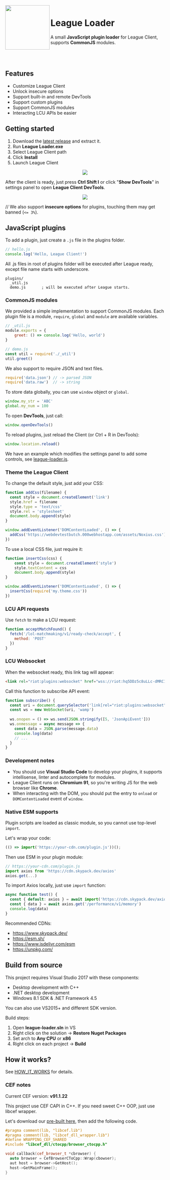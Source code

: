<img align="left" src="https://i.imgur.com/ZhWCav3.png" width="140px">

# League Loader
A small **JavaScript plugin loader** for League Client, supports **CommonJS** modules.

<br>
<br>

## Features
- Customize League Client
- Unlock insecure options
- Support built-in and remote DevTools
- Support custom plugins
- Support CommonJS modules
- Interacting LCU APIs be easier

## Getting started

1. Download the [latest release](https://github.com/nomi-san/league-loader/releases) and extract it.
2. Run **League Loader.exe**
3. Select League Client path
4. Click **Install**
5. Launch League Client

<p align="center">
  <img src="https://i.imgur.com/mDihNl7.png">
</p>

After the client is ready, just press **Ctrl Shift I** or click "**Show DevTools**" in settings panel to open **League Client DevTools**.

<p align="center">
  <img src="https://user-images.githubusercontent.com/38210249/196092793-54e6e16b-7f02-41b3-84fe-42181acc1c96.png">
</p>

// We also support **insecure options** for plugins, touching them may get banned (`<= 3%`).

## JavaScript plugins

To add a plugin, just create a `.js` file in the plugins folder.

```js
// hello.js
console.log('Hello, League Client!')
```

All .js files in root of plugins folder will be executed after League ready, except file name starts with underscore.

```
plugins/
  _util.js      
  demo.js       ; will be executed after League starts.
```

### CommonJS modules

We provided a simple implementation to support CommonJS modules. Each plugin file is a module, `require`, `global` and `module` are available variables.

```js
// _util.js
module.exports = {
    greet: () => console.log('Hello, world')
}

// demo.js
const util = require('./_util')
util.greet()
```

We also support to require JSON and text files.
```js
require('data.json') // -> parsed JSON
require('data.raw')  // -> string
```

To store data globally, you can use `window` object or `global`.
```js
window.my_str = 'ABC'
global.my_num = 100
```

To open **DevTools**, just call:
```js
window.openDevTools()
```

To reload plugins, just reload the Client (or Ctrl + R in DevTools):
```js
window.location.reload()
```

We have an example which modifies the settings panel to add some controls, see [league-loader.js](/bin/plugins/league-loader.js).

### Theme the League Client

To change the default style, just add your CSS:

```js
function addCss(filename) {
  const style = document.createElement('link')
  style.href = filename
  style.type = 'text/css'
  style.rel = 'stylesheet'
  document.body.append(style)
}

window.addEventListener('DOMContentLoaded', () => {
  addCss('https://webdevtestbutch.000webhostapp.com/assets/Noxius.css')
})
```

To use a local CSS file, just require it:

```js
function insertCss(css) {
    const style = document.createElement('style')
    style.textContent = css
    document.body.append(style)
}

window.addEventListener('DOMContentLoaded', () => {
  insertCss(require('my.theme.css'))
})
```

### LCU API requests

Use `fetch` to make a LCU request:
```js
function acceptMatchFound() {
  fetch('/lol-matchmaking/v1/ready-check/accept', {
    method: 'POST'  
  })
}
```

### LCU Websocket

When the websocket ready, this link tag will appear:
```html
<link rel="riot:plugins:websocket" href="wss://riot:hq5DDz5c8uLLc-dMRC1HGQ@127.0.0.1:50302/">
```

Call this function to subscribe API event:
```js
function subscribe() {
  const uri = document.querySelector('link[rel="riot:plugins:websocket"]').href
  const ws = new WebSocket(uri, 'wamp')
  
  ws.onopen = () => ws.send(JSON.stringify([5, 'JsonApiEvent']))
  ws.onmessage = async message => {
    const data = JSON.parse(message.data)
    console.log(data)
    // ...
  }
}
```

### Development notes

- You should use **Visual Studio Code** to develop your plugins, it supports intellisense, linter and autocomplete for modules.
- League Client runs on **Chromium 91**, so you're writing JS for the web browser like **Chrome**.
- When interacting with the DOM, you should put the entry to `onload` or `DOMContentLoaded` event of `window`.

### Native ESM supports

Plugin scripts are loaded as classic module, so you cannot use top-level `import`.

Let's wrap your code:

```js
(() => import('https://your-cdn.com/plugin.js'))();
```

Then use ESM in your plugin module:
```js
// https://your-cdn.com/plugin.js
import axios from 'https://cdn.skypack.dev/axios'
axios.get(...)
```

To import Axios locally, just use `import` function:
```js
async function test() {
  const { default: axios } = await import('https://cdn.skypack.dev/axios')
  const { data } = await axios.get('/performance/v1/memory')
  console.log(data)
}
```

Recommended CDNs:
- https://www.skypack.dev/
- https://esm.sh/
- https://www.jsdelivr.com/esm
- https://unpkg.com/

## Build from source

This project requires Visual Studio 2017 with these components:
- Desktop development with C++
- .NET desktop development
- Windows 8.1 SDK & .NET Framework 4.5

You can also use VS2015+ and different SDK version.

Build steps:
  1. Open **league-loader.sln** in VS
  2. Right click on the solution -> **Restore Nuget Packages**
  3. Set arch to **Any CPU** or **x86**
  4. Right click on each project -> **Build**

## How it works?

See [HOW_IT_WORKS](/HOW_IT_WORKS.md) for details.

### CEF notes

Current CEF version: **v91.1.22**

This project use CEF CAPI in C++. If you need sweet C++ OOP, just use libcef wrapper.

Let's download our [pre-built here](https://github.com/nomi-san/league-loader/releases/tag/0.1a), then add the following code.

```cpp
#pragma comment(lib, "libcef.lib")
#pragma comment(lib, "libcef_dll_wrapper.lib")
#define WRAPPING_CEF_SHARED
#include "libcef_dll/ctocpp/browser_ctocpp.h"

void callback(cef_browser_t *cbrowser) {
  auto browser = CefBrowserCToCpp::Wrap(cbowser);
  aut host = browser->GetHost();
  host->GetMainFrame();
}
```
